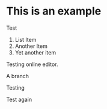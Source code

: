 This is an example
=============

Test

1. List Item
2. Another Item
3. Yet another item

Testing online editor.

A branch

Testing

Test again
